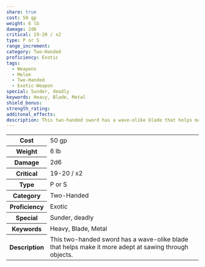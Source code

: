 ```yaml
---
share: true
cost: 50 gp
weight: 6 lb
damage: 2d6
critical: 19-20 / x2
type: P or S
range_increment: 
category: Two-Handed
proficiency: Exotic
tags:
  - Weapons
  - Melee
  - Two-Handed
  - Exotic-Weapon
special: Sunder, deadly
keywords: Heavy, Blade, Metal
shield_bonus: 
strength_rating: 
additonal_effects: 
description: This two-handed sword has a wave-olike blade that helps make it more adept at sawing through objects.
---
```

<p><span dir="ltr" style="overflow-x: auto;"><table><tbody><tr><th dir="ltr">Cost</th><td dir="ltr">50 gp</td></tr><tr><th dir="ltr">Weight</th><td dir="ltr">6 lb</td></tr><tr><th dir="ltr">Damage</th><td dir="ltr">2d6</td></tr><tr><th dir="ltr">Critical</th><td dir="ltr">19-20 / x2</td></tr><tr><th dir="ltr">Type</th><td dir="ltr">P or S</td></tr><tr><th dir="ltr">Category</th><td dir="ltr">Two-Handed</td></tr><tr><th dir="ltr">Proficiency</th><td dir="ltr">Exotic</td></tr><tr><th dir="ltr">Special</th><td dir="ltr">Sunder, deadly</td></tr><tr><th dir="ltr">Keywords</th><td dir="ltr">Heavy, Blade, Metal</td></tr><tr><th dir="ltr">Description</th><td dir="ltr">This two-handed sword has a wave-olike blade that helps make it more adept at sawing through objects.</td></tr></tbody></table></span></p>